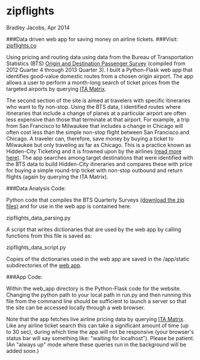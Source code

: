 zipflights
==========

Bradley Jacobs, Apr 2014

###Data driven web app for saving money on airline tickets.
###Visit: [zipflights.co](http://www.zipflights.co)


Using pricing and routing data using data from the Bureau of Transportation Statistics (BTS) [Origin and Destination Passenger Survey](http://www.transtats.bts.gov/Tables.asp?DB_ID=125) (compiled from 2012 Quarter 4 through 2013 Quarter 3).  I built a Python-Flask web app that identifies good-value domestic routes from a chosen origin airport.  The app allows a user to perform a month-long search of ticket prices from the targeted airports by querying [ITA Matrix](http://matrix.itasoftware.com).

The second section of the site is aimed at travelers with specific itineraries who want to fly non-stop.  Using the BTS data, I identified routes where itineraries that include a change of planes at a particular airport are often less expensive than those that terminate at that airport.  For example, a trip from San Francisco to Milwaukee that includes a change in Chicago will often cost less than the simple non-stop flight between San Francisco and Chicago.  A traveler can, therefore, save money by buying a ticket to Milwaukee but only traveling as far as Chicago.  This is a practice known as Hidden-City Ticketing and it is frowned upon by the airlines [(read more here)](http://www.boardingarea.com/viewfromthewing/2012/01/07/how-to-use-hidden-city-and-throwaway-ticketing-to-save-money-on-airfare/).  The app searches among target destinations that were identified with the BTS data to build Hidden-City itineraries and compares these with price for buying a simple round-trip ticket with non-stop outbound and return flights (again by querying the ITA Matrix).

###Data Analysis Code:

Python code that compiles the BTS Quarterly Surveys [(download the zip files)](http://www.transtats.bts.gov/DL_SelectFields.asp?Table_ID=247&DB_Short_Name=Origin%20and%20Destination%20Survey) and for use in the web app is contained here:

zipflights_data_parsing.py

A script that writes dictionaries that are used by the web app by calling functions from this file is saved as:

zipflights_data_script.py

Copies of the dictionaries used in the web app are saved in the /app/static subdirectories of the [web app](https://github.com/BradAJ/zipflights/tree/master/web_app).

###App Code:

Within the web_app directory is the Python-Flask code for the website.  Changing the python path to your local path in run.py and then running this file from the command line should be sufficient to launch a server so that the site can be accessed locally through a web browser.

Note that the app fetches live airline pricing data by querying [ITA Matrix](http://matrix.itasoftware.com).  Like any airline ticket search this can take a significant amount of time (up to 30 sec), during which time the app will not be responsive (your browser's status bar will say something like: "waiting for localhost").  Please be patient.  (An "always up" mode where these queries run in the background will be added soon.)

